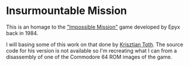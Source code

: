 # Insurmountable Mission

This is an homage to the ["Impossible Mission"](https://en.wikipedia.org/wiki/Impossible_Mission) game developed by Epyx back in 1984.

I will basing some of this work on that done by [Krisztian Toth](http://krissz.hu/). The source code for his version is not available so I'm recreating what I can from a disassembly of one of the Commodore 64 ROM images of the game.
